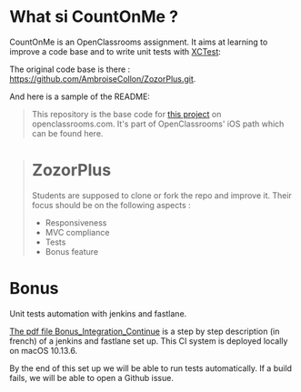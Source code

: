 # What si CountOnMe ?

CountOnMe is an OpenClassrooms assignment. It aims at learning to improve a code base and to write unit tests with [XCTest](https://developer.apple.com/documentation/xctest): 

The original code base is there : https://github.com/AmbroiseCollon/ZozorPlus.git. 

And here is a sample of the README:

> This repository is the base code for [this project](https://openclassrooms.com/projects/ameliorer-une-application-existante) on openclassrooms.com.
> It's part of OpenClassrooms' iOS path which can be found here.

> # ZozorPlus
>
> Students are supposed to clone or fork the repo and improve it. Their focus should be on the following aspects :
>
> - Responsiveness
> - MVC compliance
> - Tests
> - Bonus feature



# Bonus

Unit tests automation with jenkins and fastlane.

[The pdf file Bonus_Integration_Continue](https://github.com/t8lv4/CountOnMe/blob/master/Bonus_Integration_Continue.pdf) is a step by step description (in french) of a jenkins and fastlane set up. This CI system is deployed locally on macOS 10.13.6.

By the end of this set up we will be able to run tests automatically. If a build fails, we will be able to open a Github issue.


